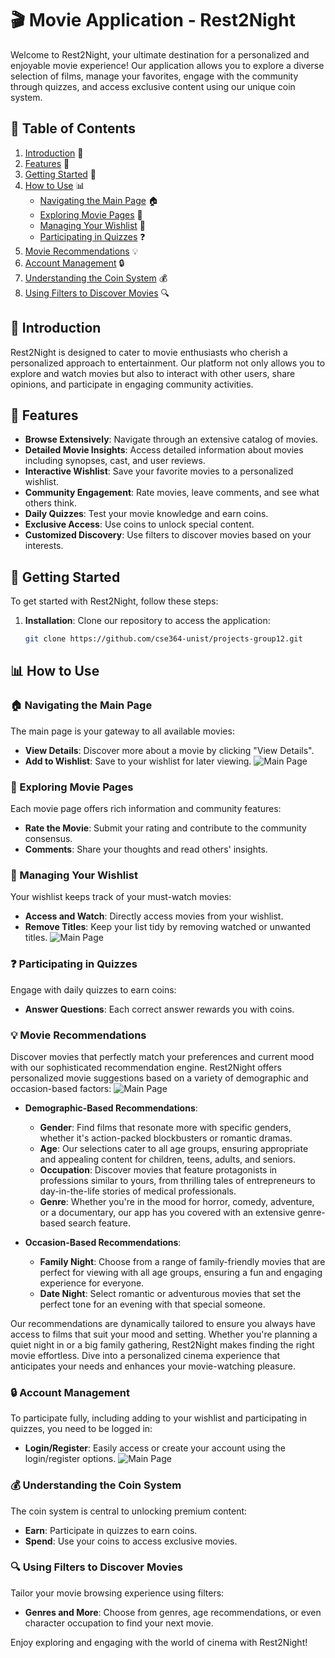# 🎬 Movie Application - Rest2Night

Welcome to Rest2Night, your ultimate destination for a personalized and enjoyable movie experience! Our application allows you to explore a diverse selection of films, manage your favorites, engage with the community through quizzes, and access exclusive content using our unique coin system.

## 📑 Table of Contents

1. [Introduction](#introduction) 🎥
2. [Features](#features) 🌟
3. [Getting Started](#getting-started) 🔧
4. [How to Use](#how-to-use) 📊
   - [Navigating the Main Page](#navigating-the-main-page) 🏠
   - [Exploring Movie Pages](#exploring-movie-pages) 🎥
   - [Managing Your Wishlist](#managing-your-wishlist) 💖
   - [Participating in Quizzes](#participating-in-quizzes) ❓
5. [Movie Recommendations](#movie-recommendations) 💡
6. [Account Management](#account-management) 🔒
7. [Understanding the Coin System](#understanding-the-coin-system) 💰
8. [Using Filters to Discover Movies](#using-filters-to-discover-movies) 🔍

## 🎥 Introduction

Rest2Night is designed to cater to movie enthusiasts who cherish a personalized approach to entertainment. Our platform not only allows you to explore and watch movies but also to interact with other users, share opinions, and participate in engaging community activities.

## 🌟 Features

- **Browse Extensively**: Navigate through an extensive catalog of movies.
- **Detailed Movie Insights**: Access detailed information about movies including synopses, cast, and user reviews.
- **Interactive Wishlist**: Save your favorite movies to a personalized wishlist.
- **Community Engagement**: Rate movies, leave comments, and see what others think.
- **Daily Quizzes**: Test your movie knowledge and earn coins.
- **Exclusive Access**: Use coins to unlock special content.
- **Customized Discovery**: Use filters to discover movies based on your interests.

## 🔧 Getting Started

To get started with Rest2Night, follow these steps:

1. **Installation**:
   Clone our repository to access the application:
   ```bash
   git clone https://github.com/cse364-unist/projects-group12.git
## 📊 How to Use

### 🏠 Navigating the Main Page

The main page is your gateway to all available movies:
- **View Details**: Discover more about a movie by clicking "View Details".
- **Add to Wishlist**: Save to your wishlist for later viewing.
![Main Page](mainpage.png)

### 🎥 Exploring Movie Pages

Each movie page offers rich information and community features:
- **Rate the Movie**: Submit your rating and contribute to the community consensus.
- **Comments**: Share your thoughts and read others' insights.

### 💖 Managing Your Wishlist

Your wishlist keeps track of your must-watch movies:
- **Access and Watch**: Directly access movies from your wishlist.
- **Remove Titles**: Keep your list tidy by removing watched or unwanted titles.
![Main Page](wishlist.png)

### ❓ Participating in Quizzes

Engage with daily quizzes to earn coins:
- **Answer Questions**: Each correct answer rewards you with coins.

### 💡 Movie Recommendations

Discover movies that perfectly match your preferences and current mood with our sophisticated recommendation engine. Rest2Night offers personalized movie suggestions based  on a variety of demographic and occasion-based factors:
![Main Page](Recommendation.png)

- **Demographic-Based Recommendations**:
  - **Gender**: Find films that resonate more with specific genders, whether it's action-packed blockbusters or romantic dramas.
  - **Age**: Our selections cater to all age groups, ensuring appropriate and appealing content for children, teens, adults, and seniors.
  - **Occupation**: Discover movies that feature protagonists in professions similar to yours, from thrilling tales of entrepreneurs to day-in-the-life stories of medical professionals.
  - **Genre**: Whether you're in the mood for horror, comedy, adventure, or a documentary, our app has you covered with an extensive genre-based search feature.

- **Occasion-Based Recommendations**:
  - **Family Night**: Choose from a range of family-friendly movies that are perfect for viewing with all age groups, ensuring a fun and engaging experience for everyone.
  - **Date Night**: Select romantic or adventurous movies that set the perfect tone for an evening with that special someone.

Our recommendations are dynamically tailored to ensure you always have access to films that suit your mood and setting. Whether you're planning a quiet night in or a big family gathering, Rest2Night makes finding the right movie effortless. Dive into a personalized cinema experience that anticipates your needs and enhances your movie-watching pleasure.

### 🔒 Account Management

To participate fully, including adding to your wishlist and participating in quizzes, you need to be logged in:
- **Login/Register**: Easily access or create your account using the login/register options.
![Main Page](login.png)

### 💰 Understanding the Coin System

The coin system is central to unlocking premium content:
- **Earn**: Participate in quizzes to earn coins.
- **Spend**: Use your coins to access exclusive movies.

### 🔍 Using Filters to Discover Movies

Tailor your movie browsing experience using filters:
- **Genres and More**: Choose from genres, age recommendations, or even character occupation to find your next movie.

Enjoy exploring and engaging with the world of cinema with Rest2Night!

